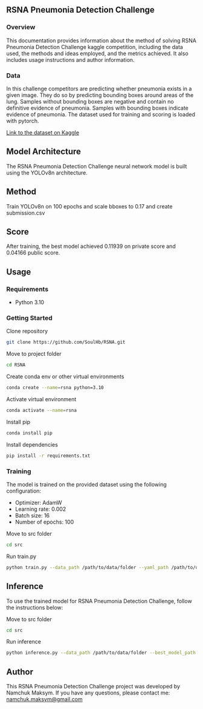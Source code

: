 ## RSNA Pneumonia Detection Challenge

### Overview
This documentation provides information about the method of solving RSNA Pneumonia Detection Challenge kaggle competition, including the data used, the methods and ideas employed, and the metrics achieved. It also includes usage instructions and author information.


### Data
In this challenge competitors are predicting whether pneumonia exists in a given image. They do so by predicting bounding boxes around areas of the lung. Samples without bounding boxes are negative and contain no definitive evidence of pneumonia. Samples with bounding boxes indicate evidence of pneumonia.
The dataset used for training and scoring is loaded with pytorch.


[Link to the dataset on Kaggle](https://www.kaggle.com/competitions/rsna-pneumonia-detection-challenge/overview)
## Model Architecture
The RSNA Pneumonia Detection Challenge neural network model is built using the YOLOv8n architecture.

## Method
Train YOLOv8n on 100 epochs and scale bboxes to 0.17 and create submission.csv

## Score
After training, the best model achieved 0.11939 on private score and 0.04166 public score.
## Usage
### Requirements

- Python 3.10

### Getting Started
Clone repository
```bash
git clone https://github.com/SoulHb/RSNA.git
```
Move to project folder
```bash
cd RSNA
```
Create conda env or other virtual environments
```bash
conda create --name=rsna python=3.10
```
Activate virtual environment
```bash
conda activate --name=rsna 
```
Install pip 
```bash
conda install pip 
```
Install dependencies
```bash
pip install -r requirements.txt
```
### Training
The model is trained on the provided dataset using the following configuration:
- Optimizer: AdamW
- Learning rate: 0.002
- Batch size: 16
- Number of epochs: 100

Move to src folder
```bash
cd src
```
Run train.py
```bash
python train.py --data_path /path/to/data/folder --yaml_path /path/to/dataset.yaml --epochs 100 --batch_size 16

```

## Inference
To use the trained model for RSNA Pneumonia Detection Challenge, follow the instructions below:

Move to src folder
```bash
cd src
```
Run inference
```bash
python inference.py --data_path /path/to/data/folder --best_model_path /path/to/best/model --submission_path /path/to/submission.csv
```

## Author
This RSNA Pneumonia Detection Challenge project was developed by Namchuk Maksym. If you have any questions, please contact me: namchuk.maksym@gmail.com